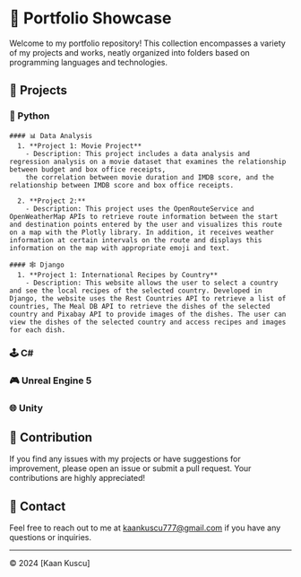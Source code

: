 # 🚀 Portfolio Showcase

Welcome to my portfolio repository! This collection encompasses a variety of my projects and works, neatly organized into folders based on programming languages and technologies.

## 📂 Projects

### 🐍 Python

    #### 📊 Data Analysis
      1. **Project 1: Movie Project**
        - Description: This project includes a data analysis and regression analysis on a movie dataset that examines the relationship between budget and box office receipts,
        the correlation between movie duration and IMDB score, and the relationship between IMDB score and box office receipts.
    
      2. **Project 2:**
        - Description: This project uses the OpenRouteService and OpenWeatherMap APIs to retrieve route information between the start and destination points entered by the user and visualizes this route on a map with the Plotly library. In addition, it receives weather information at certain intervals on the route and displays this information on the map with appropriate emoji and text.

    #### 🕸 Django
      1. **Project 1: International Recipes by Country**
        - Description: This website allows the user to select a country and see the local recipes of the selected country. Developed in Django, the website uses the Rest Countries API to retrieve a list of countries, The Meal DB API to retrieve the dishes of the selected country and Pixabay API to provide images of the dishes. The user can view the dishes of the selected country and access recipes and images for each dish.


### 🕹️ C#
### 🎮 Unreal Engine 5
### 🌐 Unity



## 🤝 Contribution

If you find any issues with my projects or have suggestions for improvement, please open an issue or submit a pull request. Your contributions are highly appreciated!

## 📧 Contact

Feel free to reach out to me at [kaankuscu777@gmail.com](mailto:kaankuscu777@gmail.com) if you have any questions or inquiries.

---
© 2024 [Kaan Kuscu]
